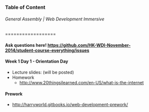 ### Table of Content
###### General Assembly | Web Development Immersive 
==================

#### Ask questions here! https://github.com/HK-WDI-November-2014/student-course-everything/issues

#### Week 1 Day 1 - Orientation Day
- Lecture slides: (will be posted)
- Homework
  - http://www.20thingsilearned.com/en-US/what-is-the-internet

#### Prework
- http://harryworld.gitbooks.io/web-development-prework/

